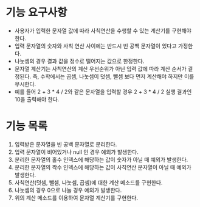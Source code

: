 # 기능 요구사항
- 사용자가 입력한 문자열 값에 따라 사칙연산을 수행할 수 있는 계산기를 구현해야 한다.
- 입력 문자열의 숫자와 사칙 연산 사이에는 반드시 빈 공백 문자열이 있다고 가정한다.
- 나눗셈의 경우 결과 값을 정수로 떨어지는 값으로 한정한다.
- 문자열 계산기는 사칙연산의 계산 우선순위가 아닌 입력 값에 따라 계산 순서가 결정된다. 즉, 수학에서는 곱셈, 나눗셈이 덧셈, 뺄셈 보다 먼저 계산해야 하지만 이를 무시한다.
- 예를 들어 2 + 3 * 4 / 2와 같은 문자열을 입력할 경우 2 + 3 * 4 / 2 실행 결과인 10을 출력해야 한다.

# 기능 목록
1. 입력받은 문자열을 빈 공백 문자열로 분리한다.
2. 입력 문자열이 비어있거나 null 인 경우 예외가 발생한다.
3. 분리한 문자열의 홀수 인덱스에 해당하는 값이 숫자가 아닐 때 예외가 발생한다.
4. 분리한 문자열의 짝수 인덱스에 해당하는 값이 사칙연산 문자열이 아닐 때 예외가 발생한다.
5. 사칙연산(덧셈, 뺄셈, 나눗셈, 곱셈)에 대한 계산 메소드를 구현한다.
6. 나눗셈의 경우 0으로 나눌 경우 예외가 발생한다.
7. 위의 계산 메소드를 이용하여 문자열 계산기를 구현한다.
